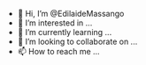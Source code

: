 - 👋 Hi, I’m @EdilaideMassango
- 👀 I’m interested in ...
- 🌱 I’m currently learning ...
- 💞️ I’m looking to collaborate on ...
- 📫 How to reach me ...

<!---
EdilaideMassango/EdilaideMassango is a ✨ special ✨ repository because its `README.md` (this file) appears on your GitHub profile.
You can click the Preview link to take a look at your changes.
--->
